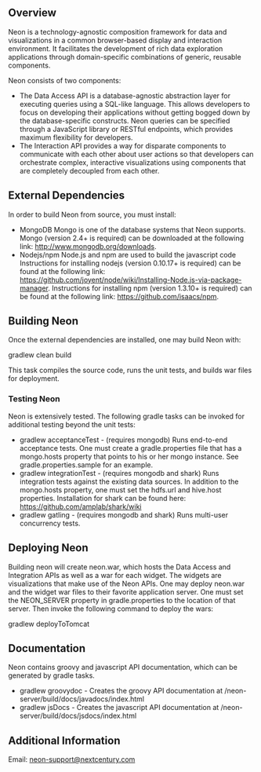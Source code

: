 ## Overview
Neon is a technology-agnostic composition framework for data and visualizations in a common browser-based display and interaction environment.  It facilitates the development of rich data exploration applications through domain-specific combinations of generic, reusable components.

Neon consists of two components:
* The Data Access API is a database-agnostic abstraction layer for executing queries using a SQL-like language. This allows developers to focus on developing their applications without getting bogged down by the database-specific constructs.  Neon queries can be specified through a JavaScript library or RESTful endpoints, which provides maximum flexibility for developers.
* The Interaction API provides a way for disparate components to communicate with each other about user actions so that developers can orchestrate complex, interactive visualizations using components that are completely decoupled from each other.

## External Dependencies
In order to build Neon from source, you must install:

* MongoDB
  Mongo is one of the database systems that Neon supports. Mongo (version 2.4+ is required) can be downloaded at the following link: http://www.mongodb.org/downloads.
* Nodejs/npm
  Node.js and npm are used to build the javascript code
  Instructions for installing nodejs (version 0.10.17+ is required) can be found at the following link: https://github.com/joyent/node/wiki/Installing-Node.js-via-package-manager.
  Instructions for installing npm (version 1.3.10+ is required) can be found at the following link:
  https://github.com/isaacs/npm.

## Building Neon

Once the external dependencies are installed, one may build Neon with:

   gradlew clean build

This task compiles the source code, runs the unit tests, and builds war files for deployment.

### Testing Neon

Neon is extensively tested. The following gradle tasks can be invoked for additional testing beyond the unit tests:

* gradlew acceptanceTest - (requires mongodb) Runs end-to-end acceptance tests. One must create a gradle.properties file that has a mongo.hosts property that points to his or her mongo instance. See gradle.properties.sample for an example.
* gradlew integrationTest - (requires mongodb and shark) Runs integration tests against the existing data sources. In addition to the mongo.hosts property, one must set the hdfs.url and hive.host properties. Installation for shark can be found here: https://github.com/amplab/shark/wiki
* gradlew gatling - (requires mongodb and shark) Runs multi-user concurrency tests.

## Deploying Neon

Building neon will create neon.war, which hosts the Data Access and Integration APIs as well as a war for each widget. The widgets are visualizations that make use of the Neon APIs.
One may deploy neon.war and the widget war files to their favorite application server. One must set the NEON_SERVER property in gradle.properties to the location of that server. Then invoke the following command to deploy the wars:

   gradlew deployToTomcat

## Documentation
Neon contains groovy and javascript API documentation, which can be generated by gradle tasks.

* gradlew groovydoc - Creates the groovy API documentation at /neon-server/build/docs/javadocs/index.html
* gradlew jsDocs - Creates the javascript API documentation at /neon-server/build/docs/jsdocs/index.html

## Additional Information

Email: neon-support@nextcentury.com